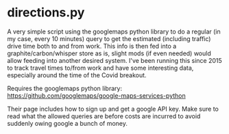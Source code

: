 directions.py
=============

A very simple script using the googlemaps python library to do a regular (in my case, every 
10 minutes) query to get the estimated (including traffic) drive time both to and from work. 
This info is then fed into a graphite/carbon/whisper store as is, slight mods (if even needed) 
would allow feeding into another desired system.  I've been running this since 2015 to track 
travel times to/from work and have some interesting data, especially around the time of the 
Covid breakout.

Requires the googlemaps python library:
https://github.com/googlemaps/google-maps-services-python

Their page includes how to sign up and get a google API key.  Make sure to read what the allowed
queries are before costs are incurred to avoid suddenly owing google a bunch of money.
